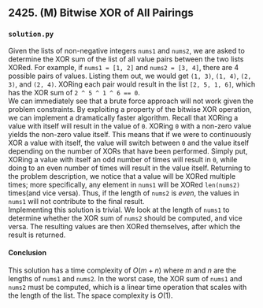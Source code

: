 ## 2425. (M) Bitwise XOR of All Pairings

### `solution.py`
Given the lists of non-negative integers `nums1` and `nums2`, we are asked to determine the XOR sum of the list of all value pairs between the two lists XORed. For example, if `nums1 = [1, 2]` and `nums2 = [3, 4]`, there are 4 possible pairs of values. Listing them out, we would get `(1, 3)`, `(1, 4)`, `(2, 3)`, and `(2, 4)`. XORing each pair would result in the list `[2, 5, 1, 6]`, which has the XOR sum of `2 ^ 5 ^ 1 ^ 6 == 0`.  
We can immediately see that a brute force approach will not work given the problem constraints. By exploiting a property of the bitwise XOR operation, we can implement a dramatically faster algorithm. Recall that XORing a value with itself will result in the value of `0`. XORing `0` with a non-zero value yields the non-zero value itself. This means that if we were to continuously XOR a value with itself, the value will switch between `0` and the value itself depending on the number of XORs that have been performed. Simply put, XORing a value with itself an odd number of times will result in `0`, while doing to an even number of times will result in the value itself. Returning to the problem description, we notice that a value will be XORed multiple times; more specifically, any element in `nums1` will be XORed `len(nums2)` times(and vice versa). Thus, if the length of `nums2` is *even*, the values in `nums1` will not contribute to the final result.  
Implementing this solution is trivial. We look at the length of `nums1` to determine whether the XOR sum of `nums2` should be computed, and vice versa. The resulting values are then XORed themselves, after which the result is returned.  

#### Conclusion
This solution has a time complexity of $O(m+n)$ where $m$ and $n$ are the lengths of `nums1` and `nums2`. In the worst case, the XOR sum of `nums1` and `nums2` must be computed, which is a linear time operation that scales with the length of the list. The space complexity is $O(1)$.  
  


